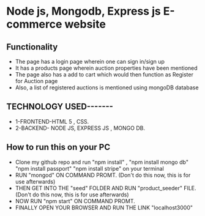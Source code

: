 # Node js, Mongodb, Express js E-commerce website

## Functionality
- The page has a login page wherein one can sign in/sign up
- It has a products page wherein auction properties have been mentioned
- The page also has a add to cart which would then function as Register for Auction page
- Also, a list of registered auctions is mentioned using mongoDB database

## TECHNOLOGY USED-------

* 1-FRONTEND-HTML 5 , CSS.
* 2-BACKEND- NODE JS, EXPRESS JS , MONGO DB.

## How to run this on your PC
- Clone my github repo and run "npm install" , "npm install mongo db" "npm install passport" "npm install stripe" on your terminal
- RUN "mongod" ON COMMAND PROMT. (Don't do this now, this is for use afterwards)
- THEN GET INTO THE "seed" FOLDER AND RUN "product_seeder" FILE.(Don't do this now, this is for use afterwards)
- NOW RUN "npm start" ON COMMAND PROMT.
- FINALLY OPEN YOUR BROWSER AND RUN THE LINK "localhost3000"